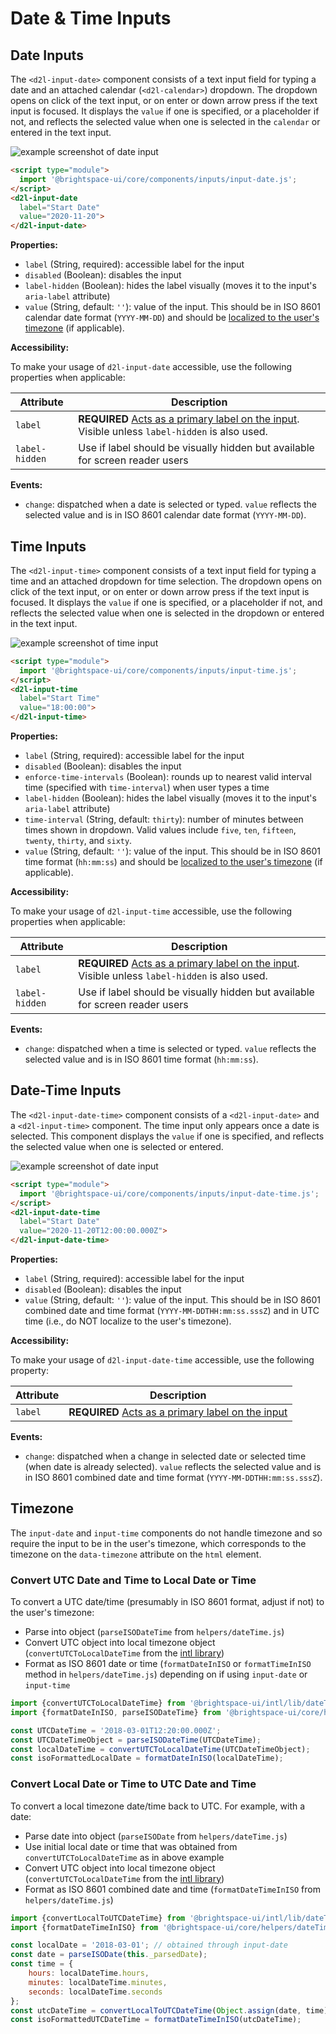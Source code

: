 # Date & Time Inputs

## Date Inputs

The `<d2l-input-date>` component consists of a text input field for typing a date and an attached calendar (`<d2l-calendar>`) dropdown. The dropdown opens on click of the text input, or on enter or down arrow press if the text input is focused. It displays the `value` if one is specified, or a placeholder if not, and reflects the selected value when one is selected in the `calendar` or entered in the text input.

![example screenshot of date input](../screenshots/date.gif?raw=true)

```html
<script type="module">
  import '@brightspace-ui/core/components/inputs/input-date.js';
</script>
<d2l-input-date
  label="Start Date"
  value="2020-11-20">
</d2l-input-date>
```

**Properties:**

- `label` (String, required): accessible label for the input
- `disabled` (Boolean): disables the input
- `label-hidden` (Boolean): hides the label visually (moves it to the input's `aria-label` attribute)
- `value` (String, default: `''`): value of the input. This should be in ISO 8601 calendar date format (`YYYY-MM-DD`) and should be [localized to the user's timezone](#timezone) (if applicable).

**Accessibility:**

To make your usage of `d2l-input-date` accessible, use the following properties when applicable:

| Attribute | Description |
|--|--|
| `label` | **REQUIRED** [Acts as a primary label on the input](https://www.w3.org/WAI/tutorials/forms/labels/). Visible unless `label-hidden` is also used. |
| `label-hidden` | Use if label should be visually hidden but available for screen reader users |

**Events:**

* `change`: dispatched when a date is selected or typed. `value` reflects the selected value and is in ISO 8601 calendar date format (`YYYY-MM-DD`).

## Time Inputs

The `<d2l-input-time>` component consists of a text input field for typing a time and an attached dropdown for time selection. The dropdown opens on click of the text input, or on enter or down arrow press if the text input is focused. It displays the `value` if one is specified, or a placeholder if not, and reflects the selected value when one is selected in the dropdown or entered in the text input.

![example screenshot of time input](../screenshots/time.gif?raw=true)

```html
<script type="module">
  import '@brightspace-ui/core/components/inputs/input-time.js';
</script>
<d2l-input-time
  label="Start Time"
  value="18:00:00">
</d2l-input-time>
```

**Properties:**

- `label` (String, required): accessible label for the input
- `disabled` (Boolean): disables the input
- `enforce-time-intervals` (Boolean): rounds up to nearest valid interval time (specified with `time-interval`) when user types a time
- `label-hidden` (Boolean): hides the label visually (moves it to the input's `aria-label` attribute)
- `time-interval` (String, default: `thirty`): number of minutes between times shown in dropdown. Valid values include `five`, `ten`, `fifteen`, `twenty`, `thirty`, and `sixty`.
- `value` (String, default: `''`): value of the input. This should be in ISO 8601 time format (`hh:mm:ss`) and should be [localized to the user's timezone](#timezone) (if applicable).

**Accessibility:**

To make your usage of `d2l-input-time` accessible, use the following properties when applicable:

| Attribute | Description |
|--|--|
| `label` | **REQUIRED** [Acts as a primary label on the input](https://www.w3.org/WAI/tutorials/forms/labels/). Visible unless `label-hidden` is also used. |
| `label-hidden` | Use if label should be visually hidden but available for screen reader users |

**Events:**

* `change`: dispatched when a time is selected or typed. `value` reflects the selected value and is in ISO 8601 time format (`hh:mm:ss`).

## Date-Time Inputs

The `<d2l-input-date-time>` component consists of a `<d2l-input-date>` and a `<d2l-input-time>` component. The time input only appears once a date is selected. This component displays the `value` if one is specified, and reflects the selected value when one is selected or entered.

![example screenshot of date input](../screenshots/date-time.gif?raw=true)

```html
<script type="module">
  import '@brightspace-ui/core/components/inputs/input-date-time.js';
</script>
<d2l-input-date-time
  label="Start Date"
  value="2020-11-20T12:00:00.000Z">
</d2l-input-date-time>
```

**Properties:**

- `label` (String, required): accessible label for the input
- `disabled` (Boolean): disables the input
- `value` (String, default: `''`): value of the input. This should be in ISO 8601 combined date and time format (`YYYY-MM-DDTHH:mm:ss.sssZ`) and in UTC time (i.e., do NOT localize to the user's timezone).

**Accessibility:**

To make your usage of `d2l-input-date-time` accessible, use the following property:

| Attribute | Description |
|--|--|
| `label` | **REQUIRED** [Acts as a primary label on the input](https://www.w3.org/WAI/tutorials/forms/labels/) |

**Events:**

* `change`: dispatched when a change in selected date or selected time (when date is already selected). `value` reflects the selected value and is in ISO 8601 combined date and time format (`YYYY-MM-DDTHH:mm:ss.sssZ`).

## Timezone

The `input-date` and `input-time` components do not handle timezone and so require the input to be in the user's timezone, which corresponds to the timezone on the `data-timezone` attribute on the `html` element.

### Convert UTC Date and Time to Local Date or Time

To convert a UTC date/time (presumably in ISO 8601 format, adjust if not) to the user's timezone:
- Parse into object (`parseISODateTime` from `helpers/dateTime.js`)
- Convert UTC object into local timezone object (`convertUTCToLocalDateTime` from the [intl library](https://github.com/BrightspaceUI/intl#datetime-conversion-based-on-user-timezone))
- Format as ISO 8601 date or time (`formatDateInISO` or `formatTimeInISO` method in `helpers/dateTime.js`) depending on if using `input-date` or `input-time`

```javascript
import {convertUTCToLocalDateTime} from '@brightspace-ui/intl/lib/dateTime.js';
import {formatDateInISO, parseISODateTime} from '@brightspace-ui/core/helpers/dateTime.js';

const UTCDateTime = '2018-03-01T12:20:00.000Z';
const UTCDateTimeObject = parseISODateTime(UTCDateTime);
const localDateTime = convertUTCToLocalDateTime(UTCDateTimeObject);
const isoFormattedLocalDate = formatDateInISO(localDateTime);
```

### Convert Local Date or Time to UTC Date and Time

To convert a local timezone date/time back to UTC. For example, with a date:
- Parse date into object (`parseISODate` from `helpers/dateTime.js`)
- Use initial local date or time that was obtained from `convertUTCToLocalDateTime` as in above example
- Convert UTC object into local timezone object (`convertUTCToLocalDateTime` from the [intl library](https://github.com/BrightspaceUI/intl#datetime-conversion-based-on-user-timezone))
- Format as ISO 8601 combined date and time (`formatDateTimeInISO` from `helpers/dateTime.js`)

```javascript
import {convertLocalToUTCDateTime} from '@brightspace-ui/intl/lib/dateTime.js';
import {formatDateTimeInISO} from '@brightspace-ui/core/helpers/dateTime.js';

const localDate = '2018-03-01'; // obtained through input-date
const date = parseISODate(this._parsedDate);
const time = {
	hours: localDateTime.hours,
	minutes: localDateTime.minutes,
	seconds: localDateTime.seconds
};
const utcDateTime = convertLocalToUTCDateTime(Object.assign(date, time));
const isoFormattedUTCDateTime = formatDateTimeInISO(utcDateTime);
```

